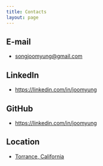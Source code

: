 ```yaml
---
title: Contacts
layout: page
---
```


<!-- Global site tag (gtag.js) - Google Analytics -->
<script async src="https://www.googletagmanager.com/gtag/js?id=UA-130101375-1"></script>
<script>
  window.dataLayer = window.dataLayer || [];
  function gtag(){dataLayer.push(arguments);}
  gtag('js', new Date());

  gtag('config', 'UA-130101375-1');
</script>

<h2>E-mail</h2>
<ul>
	<li><a href="mailto:{{ site.email }}">songjoomyung@gmail.com</a></li>
</ul>

<h2>LinkedIn</h2>
<ul>
	<li><a href="https://linkedin.com/in/{{ site.linkedin }}" target="_blank">https://linkedin.com/in/joomyung</a></li>
</ul>

<h2>GitHub</h2>
<ul>
	<li><a href="https://github.com/{{ site.github }}" target="_blank">https://linkedin.com/in/joomyung</a></li>
</ul>

<h2>Location</h2>
<ul>
	<li><a href="https://goo.gl/maps/btn7sxpDrhz" target="_blank">Torrance, California</a></li>
</ul>
